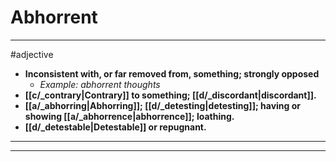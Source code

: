 # Abhorrent
---
#adjective
- **Inconsistent with, or far removed from, something; strongly opposed**
	- _Example: abhorrent thoughts_
- **[[c/_contrary|Contrary]] to something; [[d/_discordant|discordant]].**
- **[[a/_abhorring|Abhorring]]; [[d/_detesting|detesting]]; having or showing [[a/_abhorrence|abhorrence]]; loathing.**
- **[[d/_detestable|Detestable]] or repugnant.**
---
---
